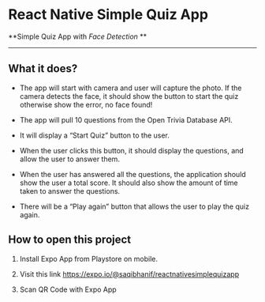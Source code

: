 # React Native Simple Quiz App

**Simple Quiz App with *Face Detection* **

---
## What it does?

- The app will start with camera and user will capture the photo. If the camera detects the face, it should show the button to start the quiz otherwise show the error, no face found!

- The app will pull 10 questions from the Open Trivia Database API.

- It will display a “Start Quiz” button to the user.

- When the user clicks this button, it should display the questions, and allow the user to
answer them.

- When the user has answered all the questions, the application should show the user a
total score. It should also show the amount of time taken to answer the questions.

- There will be a “Play again” button that allows the user to play the quiz again.

## How to open this project

1. Install Expo App from Playstore on mobile. 

2. Visit this link https://expo.io/@saqibhanif/reactnativesimplequizapp

3. Scan QR Code with Expo App

